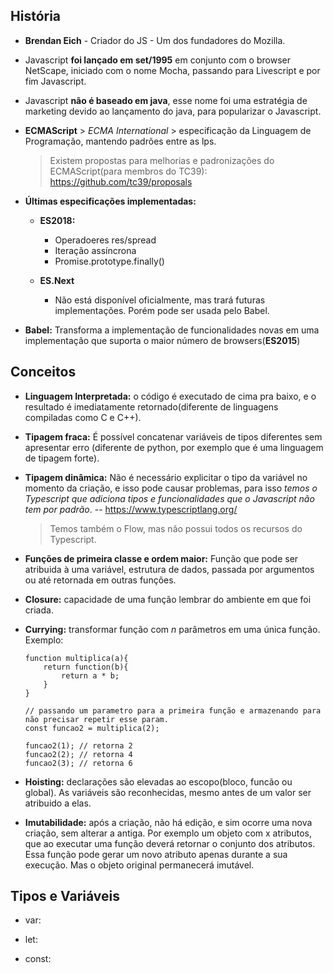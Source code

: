 ## História

- **Brendan Eich** - Criador do JS - Um dos fundadores do Mozilla.

- Javascript **foi lançado em set/1995** em conjunto com o browser NetScape, iniciado com o nome Mocha, passando para Livescript e por fim Javascript.

- Javascript **não é baseado em java**, esse nome foi uma estratégia de marketing devido ao lançamento do java, para popularizar o Javascript.

- **ECMAScript** > *ECMA International* > especificação da Linguagem de Programação, mantendo padrões entre as lps.

    >Existem propostas para melhorias e padronizações do ECMAScript(para membros do TC39):
    >https://github.com/tc39/proposals

- **Últimas especificações implementadas:**
    * **ES2018:**
        - Operadoeres res/spread
        - Iteração assíncrona
        - Promise.prototype.finally()
    
    * **ES.Next**
        - Não está disponível oficialmente, mas trará futuras implementações. Porém pode ser usada pelo Babel.

- **Babel:** Transforma a implementação de funcionalidades novas em uma implementação que suporta o maior número de browsers(**ES2015**)

## Conceitos

- **Linguagem Interpretada:** o código é executado de cima pra baixo, e o resultado é imediatamente retornado(diferente de linguagens compiladas como C e C++).

- **Tipagem fraca:** É possível concatenar variáveis de tipos diferentes sem apresentar erro (diferente de python, por exemplo que é uma linguagem de tipagem forte).

- **Tipagem dinâmica:** Não é necessário explicitar o tipo da variável no momento da criação, e isso pode causar problemas, para isso *temos o Typescript que adiciona tipos e funcionalidades que o Javascript não tem por padrão*.
    -- https://www.typescriptlang.org/

    >Temos também o Flow, mas não possui todos os recursos do Typescript.

- **Funções de primeira classe e ordem maior:** Função que pode ser atribuida à uma variável, estrutura de dados, passada por argumentos ou até retornada em outras funções.

- **Closure:** capacidade de uma função lembrar do ambiente em que foi criada.

- **Currying:** transformar função com *n* parâmetros em uma única função. Exemplo:
    ~~~~
    function multiplica(a){
        return function(b){
            return a * b;
        }
    }

    // passando um parametro para a primeira função e armazenando para não precisar repetir esse param.
    const funcao2 = multiplica(2);

    funcao2(1); // retorna 2 
    funcao2(2); // retorna 4
    funcao2(3); // retorna 6
    ~~~~

- **Hoisting:** declarações são elevadas ao escopo(bloco, funcão ou global). As variáveis são reconhecidas, mesmo antes de um valor ser atribuido a elas.

- **Imutabilidade:** após a criação, não há edição, e sim ocorre uma nova criação, sem alterar a antiga. Por exemplo um objeto com x atributos, que ao executar uma função deverá retornar o conjunto dos atributos. Essa função pode gerar um novo atributo apenas durante a sua execução. Mas o objeto original permanecerá imutável.

## Tipos e Variáveis

- var: 

- let:

- const: